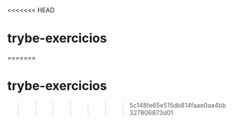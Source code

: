 <<<<<<< HEAD
# trybe-exercicios
=======
# trybe-exercicios
>>>>>>> 5c148fe65e515db814faae0aa4bb327806873d01
